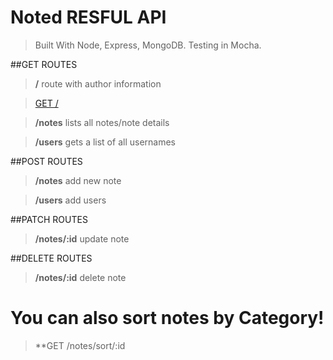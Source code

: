 # Noted RESFUL API
> Built With Node, Express, MongoDB. Testing in Mocha.

##GET ROUTES
> **/** route with author information

>[GET /](http://pacific-everglades-32525.herokuapp.com/)

> **/notes** lists all notes/note details

> **/users** gets a list of all usernames

##POST ROUTES
> **/notes** add new note

> **/users** add users

##PATCH ROUTES
> **/notes/:id** update note

##DELETE ROUTES
> **/notes/:id** delete note

# You can also sort notes by Category!
> **GET /notes/sort/:id

